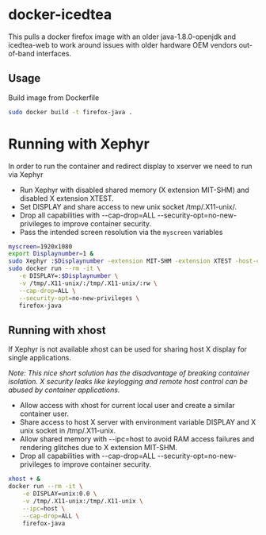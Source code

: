 # docker-icedtea
This pulls a docker firefox image with an older java-1.8.0-openjdk and icedtea-web to work around issues with older hardware OEM vendors out-of-band interfaces.

## Usage
Build image from Dockerfile
 ```bash
sudo docker build -t firefox-java .
```
 # Running with Xephyr
 In order to run the container and redirect display to xserver we need to run via Xephyr
 * Run Xephyr with disabled shared memory (X extension MIT-SHM) and disabled X extension XTEST.
 * Set DISPLAY and share access to new unix socket /tmp/.X11-unix/.
 * Drop all capabilities with --cap-drop=ALL --security-opt=no-new-privileges to improve container security.
 * Pass the intended screen resolution via the `myscreen` variables

 ```bash
myscreen=1920x1080
export Displaynumber=1 &
sudo Xephyr :$Displaynumber -extension MIT-SHM -extension XTEST -host-cursor -screen $myscreen &
sudo docker run --rm -it \
    -e DISPLAY=:$Displaynumber \
    -v /tmp/.X11-unix/:/tmp/.X11-unix/:rw \
    --cap-drop=ALL \
    --security-opt=no-new-privileges \
    firefox-java

``` 
## Running with xhost
If Xephyr is not available xhost can be used for sharing host X display for single applications.

_Note: This nice short solution has the disadvantage of breaking container isolation. X security leaks like keylogging and remote host control can be abused by container applications._

* Allow access with xhost for current local user and create a similar container user.
* Share access to host X server with environment variable DISPLAY and X unix socket in /tmp/.X11-unix.
* Allow shared memory with --ipc=host to avoid RAM access failures and rendering glitches due to X extension MIT-SHM.
* Drop all capabilities with --cap-drop=ALL --security-opt=no-new-privileges to improve container security.
```bash
xhost + &
docker run --rm -it \
    -e DISPLAY=unix:0.0 \
    -v /tmp/.X11-unix:/tmp/.X11-unix \
    --ipc=host \
    --cap-drop=ALL \
    firefox-java
```
